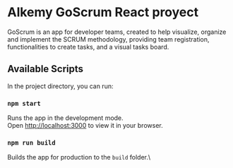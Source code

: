 # Alkemy GoScrum React proyect

GoScrum is an app for developer teams, created to help visualize, organize and implement the SCRUM methodology, providing team registration, functionalities to create tasks, and a visual tasks board.

## Available Scripts

In the project directory, you can run:

### `npm start`

Runs the app in the development mode.\
Open [http://localhost:3000](http://localhost:3000) to view it in your browser.

### `npm run build`

Builds the app for production to the `build` folder.\

